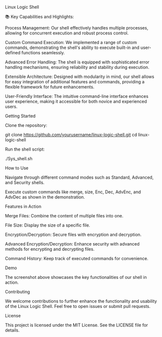 Linux Logic Shell



📚 Key Capabilities and Highlights:

Process Management: Our shell effectively handles multiple processes, allowing for concurrent execution and robust process control.

Custom Command Execution: We implemented a range of custom commands, demonstrating the shell's ability to execute built-in and user-defined functions seamlessly.

Advanced Error Handling: The shell is equipped with sophisticated error handling mechanisms, ensuring reliability and stability during execution.

Extensible Architecture: Designed with modularity in mind, our shell allows for easy integration of additional features and commands, providing a flexible framework for future enhancements.

User-Friendly Interface: The intuitive command-line interface enhances user experience, making it accessible for both novice and experienced users.

Getting Started

Clone the repository:

git clone https://github.com/yourusername/linux-logic-shell.git
cd linux-logic-shell

Run the shell script:

./Sys_shell.sh

How to Use

Navigate through different command modes such as Standard, Advanced, and Security shells.

Execute custom commands like merge, size, Enc, Dec, AdvEnc, and AdvDec as shown in the demonstration.

Features in Action

Merge Files: Combine the content of multiple files into one.

File Size: Display the size of a specific file.

Encryption/Decryption: Secure files with encryption and decryption.

Advanced Encryption/Decryption: Enhance security with advanced methods for encrypting and decrypting files.

Command History: Keep track of executed commands for convenience.

Demo

The screenshot above showcases the key functionalities of our shell in action.

Contributing

We welcome contributions to further enhance the functionality and usability of the Linux Logic Shell. Feel free to open issues or submit pull requests.

License

This project is licensed under the MIT License. See the LICENSE file for details.
